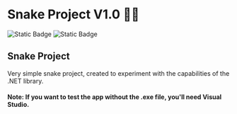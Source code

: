 # Snake Project V1.0 🐍🍎

![Static Badge](https://img.shields.io/badge/C%23-black?style=flat&logo=csharp&logoColor=%23512BD4) ![Static Badge](https://img.shields.io/badge/.NET-black?style=flat&logo=dotnet&logoColor=%23512BD4)

<!-- YT VIDEO LINKS -->

## Snake Project
Very simple snake project, created to experiment with the capabilities of the .NET library.

<!-- ## Start the executable -->
#### Note: If you want to test the app without the .exe file, you'll need Visual Studio.